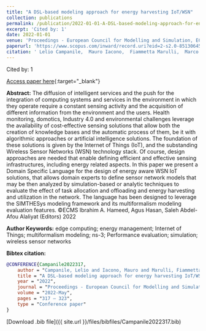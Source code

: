 ```yaml
---
title: "A DSL-based modeling approach for energy harvesting IoT/WSN"
collection: publications
permalink: /publication/2022-01-01-A-DSL-based-modeling-approach-for-energy-harvesting-IoTWSN
excerpt: 'Cited by: 1'
date: 2022-01-01
venue: 'Proceedings - European Council for Modelling and Simulation, ECMS'
paperurl: 'https://www.scopus.com/inward/record.uri?eid=2-s2.0-85130645195&partnerID=40&md5=f2d475b445f76d3b5f49752171c0fada'
citation: ' Lelio Campanile,  Mauro Iacono,  Fiammetta Marulli,  Marco Gribaudo,  Michele Mastroianni, &quot;A DSL-based modeling approach for energy harvesting IoT/WSN.&quot; Proceedings - European Council for Modelling and Simulation, ECMS, 2022.'
---
```

Cited by: 1

[Access paper here](https://www.scopus.com/inward/record.uri?eid=2-s2.0-85130645195&partnerID=40&md5=f2d475b445f76d3b5f49752171c0fada){:target="_blank"}

 __Abstract:__ The diffusion of intelligent services and the push for the integration of computing systems and services in the environment in which they operate require a constant sensing activity and the acquisition of different information from the environment and the users. Health monitoring, domotics, Industry 4.0 and environmental challenges leverage the availability of cost-effective sensing solutions that allow both the creation of knowledge bases and the automatic process of them, be it with algorithmic approaches or artificial intelligence solutions. The foundation of these solutions is given by the Internet of Things (IoT), and the substanding Wireless Sensor Networks (WSN) technology stack. Of course, design approaches are needed that enable defining efficient and effective sensing infrastructures, including energy related aspects. In this paper we present a Domain Specific Language for the design of energy aware WSN IoT solutions, that allows domain experts to define sensor network models that may be then analyzed by simulation-based or analytic techniques to evaluate the effect of task allocation and offioading and energy harvesting and utilization in the network. The language has been designed to leverage the SIMTHESys modeling framework and its multiformalism modeling evaluation features. ©ECMS Ibrahim A. Hameed, Agus Hasan, Saleh Abdel-Afou Alaliyat (Editors) 2022

 __Author Keywords:__ edge computing; energy management; Internet of Things; multiformalism modeling; ns-3; Performance evaluation; simulation; wireless sensor networks

 __Bibtex citation:__ 
```bibtex 
@CONFERENCE{Campanile2022317,
    author = "Campanile, Lelio and Iacono, Mauro and Marulli, Fiammetta and Gribaudo, Marco and Mastroianni, Michele",
    title = "A DSL-based modeling approach for energy harvesting IoT/WSN",
    year = "2022",
    journal = "Proceedings - European Council for Modelling and Simulation, ECMS",
    volume = "2022-May",
    pages = "317 – 323",
    type = "Conference paper"
}

``` 
[Download .bib file]({{ site.url }}/files/bibfiles/Campanile2022317.bib) 
